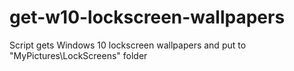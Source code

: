 # get-w10-lockscreen-wallpapers
Script gets Windows 10 lockscreen wallpapers and put to "MyPictures\LockScreens" folder
